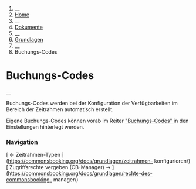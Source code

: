   1. __
  2. [ Home  ](https://commonsbooking.org/)
  3. __
  4. [ Dokumente  ](https://commonsbooking.org/dokumentation/)
  5. __
  6. [ Grundlagen  ](https://commonsbooking.org/docs/grundlagen/)
  7. __
  8. Buchungs-Codes 

#  Buchungs-Codes

__

Buchungs-Codes werden bei der Konfiguration der Verfügbarkeiten im Bereich der
Zeitrahmen automatisch erstellt.

Eigene Buchungs-Codes können vorab im Reiter [ "Buchungs-Codes"
](https://commonsbooking.org/docs/einstellungen-2/buchungscodes/) in den
Einstellungen hinterlegt werden.

###  Navigation

[ ← Zeitrahmen-Typen ](https://commonsbooking.org/docs/grundlagen/zeitrahmen-
konfigurieren/) [ Zugriffsrechte vergeben (CB-Manager) →
](https://commonsbooking.org/docs/grundlagen/rechte-des-commonsbooking-
manager/)

